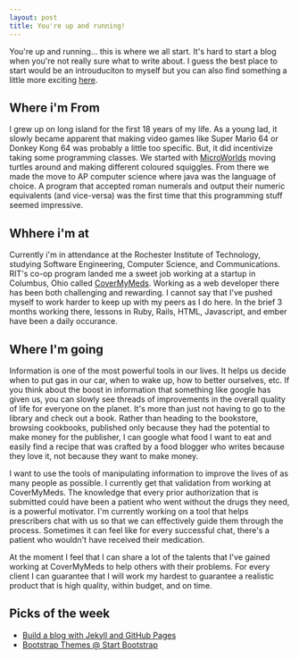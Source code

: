 ```yaml
---
layout: post
title: You're up and running!
---
```


You're up and running... this is where we all start. It's hard to start a blog when you're not really sure what
to write about. I guess the best place to start would be an introuduciton to myself but you can also find
something a little more exciting [here](/).

## Where i'm From
I grew up on long island for the first 18 years of my life. As a young lad, it slowly became apparent that making
video games like Super Mario 64 or Donkey Kong 64 was probably a little too specific. But, it did incentivize
taking some programming classes. We started with [MicroWorlds][microworlds] moving turtles around and making different coloured
squiggles. From there we made the move to AP computer science where java was the language of choice. A program
that accepted roman numerals and output their numeric equivalents (and vice-versa) was the first time that this
programming stuff seemed impressive.

## Whhere i'm at
Currently i'm in attendance at the Rochester Institute of Technology, studying Software Engineering, Computer Science, and Communications.
RIT's co-op program landed me a sweet job working at a startup in Columbus, Ohio called [CoverMyMeds][cmm].
Working as a web developer there has been both challenging and rewarding. I cannot say that I've pushed myself
to work harder to keep up with my peers as I do here. In the brief 3 months working there, lessons in Ruby,
Rails, HTML, Javascript, and ember have been a daily occurance.

## Where I'm going
Information is one of the most powerful tools in our lives. It helps us decide when to put gas in our car,
when to wake up, how to better ourselves, etc. If you think about the boost in information that something like
google has given us, you can slowly see threads of improvements in the overall quality of life for everyone on
the planet. It's more than just not having to go to the library and check out a book. Rather than heading to
the bookstore, browsing cookbooks, published only because they had the potential to make money for the publisher,
I can google what food I want to eat and easily find a recipe that was crafted by a food blogger who writes
because they love it, not because they want to make money.

I want to use the tools of manipulating information to improve the lives of as many people as possible. I
currently get that validation from working at CoverMyMeds. The knowledge that every prior authorization that is
submitted could have been a patient who went without the drugs they need, is a powerful motivator. I'm currently
working on a tool that helps prescribers chat with us so that we can effectively guide them through the process.
Sometimes it can feel like for every successful chat, there's a patient who wouldn't have received their medication.

At the moment I feel that I can share a lot of the talents that I've gained working at CoverMyMeds to help
others with their problems. For every client I can guarantee that I will work my hardest to guarantee a realistic product
that is high quality, within budget, and on time.

## Picks of the week
- [Build a blog with Jekyll and GitHub Pages](http://www.smashingmagazine.com/2014/08/build-blog-jekyll-github-pages/)
- [Bootstrap Themes @ Start Bootstrap](http://startbootstrap.com/)

[microworlds]: https://en.wikipedia.org/wiki/MicroWorlds
[cmm]: http://www.covermymeds.com/
